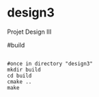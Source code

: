 # design3
Projet Design III

#build

<code>
#once in directory "design3"
mkdir build
cd build
cmake ..
make
</code>